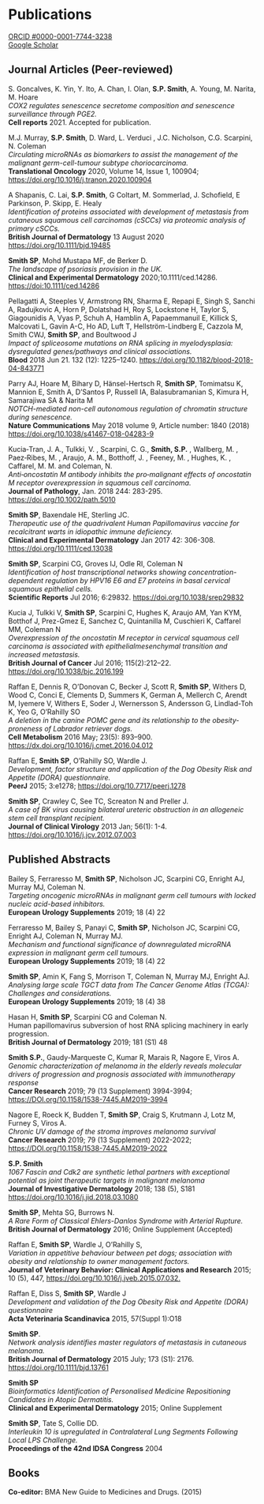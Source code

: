 # Publications

[ORCID #0000-0001-7744-3238](https://orcid.org/0000-0001-7744-3238)<br>
[Google Scholar](https://scholar.google.co.uk/citations?hl=en&user=zhl2S5oAAAAJ)

## Journal Articles (Peer-reviewed) 

S. Goncalves, K. Yin, Y. Ito, A. Chan, I. Olan, **S.P. Smith**, A. Young, M. Narita, M. Hoare <br>
*COX2 regulates senescence secretome composition and senescence surveillance through PGE2.*  <br>
**Cell reports** 2021. Accepted for publication. <br>

M.J. Murray, **S.P. Smith**, D. Ward, L. Verduci , J.C. Nicholson, C.G. Scarpini, N. Coleman <br>
*Circulating microRNAs as biomarkers to assist the management of the malignant germ-cell-tumour subtype choriocarcinoma.*  <br>
**Translational Oncology** 2020, Volume 14, Issue 1, 100904; <https://doi.org/10.1016/j.tranon.2020.100904> <br>

A Shapanis,  C. Lai,  **S.P. Smith**,  G Coltart,  M. Sommerlad,  J. Schofield,  E Parkinson,  P. Skipp,  E. Healy <br>
*Identification of proteins associated with development of metastasis from cutaneous squamous cell carcinomas (cSCCs) via proteomic analysis of primary cSCCs.* <br>
**British Journal of Dermatology** 13 August 2020 <https://doi.org/10.1111/bjd.19485> <br>

**Smith SP**, Mohd Mustapa MF, de Berker D. <br>
*The landscape of psoriasis provision in the UK.* <br>
**Clinical and Experimental Dermatology** 2020;10.1111/ced.14286. <https://doi:10.1111/ced.14286>

Pellagatti A, Steeples V, Armstrong RN, Sharma E, Repapi E, Singh S, Sanchi A, Radujkovic A, Horn P, Dolatshad H, Roy S, Lockstone H, Taylor S, Giagounidis A, Vyas P, Schuh A, Hamblin A, Papaemmanuil E, Killick S, Malcovati L, Gavin A-C, Ho AD, Luft T, Hellström-Lindberg E, Cazzola M, Smith CWJ, **Smith SP**, and Boultwood J <br>
*Impact  of spliceosome mutations on RNA splicing in myelodysplasia: dysregulated genes/pathways and clinical associations.* <br>
**Blood** 2018 Jun 21. 132 (12): 1225–1240. <https://doi.org/10.1182/blood-2018-04-843771>

Parry AJ, Hoare M, Bihary D, Hänsel-Hertsch R, **Smith SP**, Tomimatsu K, Mannion E, Smith A, D’Santos P, Russell IA, Balasubramanian S, Kimura H, Samarajiwa SA & Narita M <br>
*NOTCH-mediated non-cell autonomous regulation of chromatin structure during senescence.* <br>
**Nature Communications** May 2018 volume 9, Article number: 1840 (2018) <https://doi.org/10.1038/s41467-018-04283-9>

Kucia‐Tran, J. A., Tulkki, V. , Scarpini, C. G., **Smith, S.P.** , Wallberg, M. , Paez‐Ribes, M. , Araujo, A. M., Botthoff, J. , Feeney, M. , Hughes, K. , Caffarel, M. M. and Coleman, N.  <br>
*Anti‐oncostatin M antibody inhibits the pro‐malignant effects of oncostatin M receptor overexpression in squamous cell carcinoma.* <br>
**Journal of Pathology**, Jan. 2018 244: 283-295. <https://doi.org/10.1002/path.5010>

**Smith SP**, Baxendale HE, Sterling JC. <br>
*Therapeutic use of the quadrivalent Human Papillomavirus vaccine for recalcitrant warts in idiopathic immune deficiency.* <br>
**Clinical and Experimental Dermatology** Jan 2017 42: 306-308. <https://doi.org/10.1111/ced.13038>

**Smith SP**, Scarpini CG, Groves IJ, Odle RI, Coleman N <br>
*Identification of host transcriptional networks showing concentration-dependent regulation by HPV16 E6 and E7 proteins in basal cervical squamous epithelial cells.* <br>
**Scientific Reports** Jul 2016; 6:29832. <https://doi.org/10.1038/srep29832> 

Kucia J, Tulkki V, **Smith SP**, Scarpini C, Hughes K, Araujo AM, Yan KYM, Botthof J, Prez-Gmez E, Sanchez C, Quintanilla M, Cuschieri K, Caffarel MM, Coleman N <br>
*Overexpression of the oncostatin M receptor in cervical squamous cell carcinoma is associated with epithelialmesenchymal transition and increased metastasis.* <br>
**British Journal of Cancer** Jul 2016; 115(2):212–22. <https://doi.org/10.1038/bjc.2016.199> 

Raffan E, Dennis R, O’Donovan C, Becker J, Scott R, **Smith SP**, Withers D, Wood C, Conci E, Clements D, Summers K, German A, Mellerch C, Arendt M, Iyemere V, Withers E, Soder J, Wernersson S, Andersson G, Lindlad-Toh K, Yeo G, O’Rahilly SO <br>
*A deletion in the canine POMC gene and its relationship to the obesity-proneness of Labrador retriever dogs.* <br>
**Cell Metabolism** 2016 May; 23(5): 893–900. <https://dx.doi.org/10.1016/j.cmet.2016.04.012>  

Raffan E, **Smith SP**, O’Rahilly SO, Wardle J. <br>
*Development, factor structure and application of the Dog Obesity Risk and Appetite (DORA) questionnaire.* <br>
**PeerJ** 2015; 3:e1278; <https://doi.org/10.7717/peerj.1278> 

**Smith SP**, Crawley C, See TC, Screaton N and Preller J. <br>
*A case of BK virus causing bilateral ureteric obstruction in an allogeneic stem cell transplant recipient.* <br>
**Journal of Clinical Virology** 2013 Jan; 56(1): 1-4. <https://doi.org/10.1016/j.jcv.2012.07.003>

## Published Abstracts 

Bailey S, Ferraresso M, **Smith SP**, Nicholson JC, Scarpini CG, Enright AJ, Murray MJ, Coleman N. <br>
*Targeting oncogenic microRNAs in malignant germ cell tumours with locked nucleic acid-based inhibitors.* <br>
**European Urology Supplements** 2019; 18 (4) 22 <br>

Ferraresso M, Bailey S, Panayi C, **Smith SP**, Nicholson JC, Scarpini CG, Enright AJ, Coleman N, Murray MJ. <br>
*Mechanism and functional significance of downregulated microRNA expression in malignant germ cell tumours.* <br>
**European Urology Supplements** 2019; 18 (4) 22 <br>

**Smith SP**, Amin K, Fang S, Morrison T, Coleman N, Murray MJ, Enright AJ. <br>
*Analysing large scale TGCT data from The Cancer Genome Atlas (TCGA): Challenges and considerations.* <br>
**European Urology Supplements** 2019; 18 (4) 38 <br>

Hasan H, **Smith SP**, Scarpini CG and Coleman N. <br>
Human papillomavirus subversion of host RNA splicing machinery in early progression. <br>
**British Journal of Dermatology** 2019; 181 (S1) 48 <br>

**Smith S.P.**, Gaudy-Marqueste C, Kumar R, Marais R, Nagore E, Viros A. <br>
*Genomic characterization of melanoma in the elderly reveals molecular drivers of progression and prognosis associated with immunotherapy response* <br>
**Cancer Research** 2019; 79 (13 Supplement) 3994-3994; <https://DOI.org/10.1158/1538-7445.AM2019-3994>

Nagore E, Roeck K, Budden T, **Smith SP**, Craig S, Krutmann J, Lotz M, Furney S, Viros A. <br>
*Chronic UV damage of the stroma improves melanoma survival* <br>
**Cancer Research** 2019; 79 (13 Supplement) 2022-2022;  <https://DOI.org/10.1158/1538-7445.AM2019-2022>

**S.P. Smith** <br>
*1067 Fascin and Cdk2 are synthetic lethal partners with exceptional potential as joint therapeutic targets in malignant melanoma* <br>
**Journal of Investigative Dermatology** 2018; 138 (5), S181 <https://doi.org/10.1016/j.jid.2018.03.1080> <br>

**Smith SP**, Mehta SG, Burrows N. <br>
*A Rare Form of Classical Ehlers-Danlos Syndrome with Arterial Rupture.* <br>
**British Journal of Dermatology** 2016; Online Supplement (Accepted) 

Raffan E, **Smith SP**, Wardle J, O’Rahilly S, <br>
*Variation in appetitive behaviour between pet dogs; association with obesity and relationship to owner management factors.* <br>
**Journal of Veterinary Behavior: Clinical Applications and Research** 2015; 10 (5), 447, <https://doi.org/10.1016/j.jveb.2015.07.032.>

Raffan E, Diss S, **Smith SP**, Wardle J <br>
*Development and validation of the Dog Obesity Risk and Appetite (DORA) questionnaire* <br>
**Acta Veterinaria Scandinavica** 2015, 57(Suppl 1):O18 

**Smith SP**. <br>
*Network analysis identifies master regulators of metastasis in cutaneous melanoma.*<br> 
**British Journal of Dermatology** 2015 July; 173 (S1): 2176. <https://doi.org/10.1111/bjd.13761>

**Smith SP** <br>
*Bioinformatics Identification of Personalised Medicine Repositioning Candidates in Atopic Dermatitis.* <br>
**Clinical and Experimental Dermatology** 2015; Online Supplement 

**Smith SP**, Tate S, Collie DD. <br>
*Interleukin 10 is upregulated in Contralateral Lung Segments Following Local LPS Challenge.* <br>
**Proceedings of the 42nd IDSA Congress** 2004

## Books 

**Co-editor:** BMA New Guide to Medicines and Drugs. (2015)
